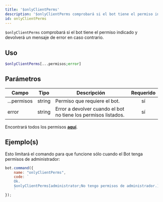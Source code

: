 ```yaml
---
title: '$onlyClientPerms'
description: '$onlyClientPerms comprobará si el bot tiene el permiso indicado y devolverá un mensaje de error en caso contrario.'
id: onlyClientPerms
---
```


`$onlyClientPerms` comprobará si el bot tiene el permiso indicado y devolverá un mensaje de error en caso contrario.

## Uso

```php
$onlyClientPerms[...permisos;error]
```

## Parámetros

| Campo       | Tipo   | Descripción                                                    | Requerido |
| ----------- | ------ | -------------------------------------------------------------- |:---------:|
| ...permisos | string | Permiso que requiere el bot.                                   |    sí     |
| error       | string | Error a devolver cuando el bot no tiene los permisos listados. |    sí     |

Encontrará todos los permisos __[aquí](../../guides/Client/2permissionsintents.md)__.

## Ejemplo(s)

Esto limitará el comando para que funcione sólo cuando el Bot tenga permisos de administrador:

```javascript
bot.command({
    name: "onlyClientPerms",
    code: `
    Ok.
    $onlyClientPerms[administrator;No tengo permisos de administrador.]
    `
});
```

